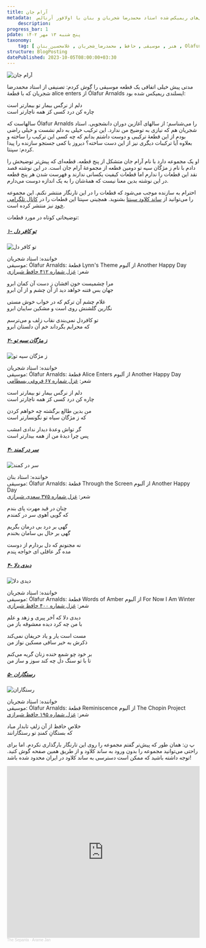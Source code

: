 ```yaml
---
title: آرام جان
metadata:  آلبوم آرام جان موسیقی‌های ریمیکس شده استاد محمدرضا شجریان و بنان با اولافور آرنالس Olafur Arnalds
    description: 
progress_bar: 1
pdate: پنج شنبه ۱۳ مهر ۱۴۰۲    
taxonomy:
    tag: [ هنر , موسیقی , حافظ , محمدرضا_شجریان , غلامحسین_بنان , Olafur_Arnalds ]
structure: BlogPosting
datePublished: 2023-10-05T08:00:00+03:30
---
```

![آرام جان](arame_jaan.webp?classes=center&loading=lazy)

مدتی پیش خیلی اتفاقی یک قطعه موسیقی را گوش کردم: تصنیفی از استاد محمدرضا شجریان که با قطعهٔ alice enters از Ólafur Arnalds ایسلندی ریمیکس شده بود:

دلم از نرگس بیمار تو بیمارتر است  
چاره کن درد کسی کز همه ناچارتر است

سالهاست که Ólafur Arnalds را می‌شناسم؛ از سالهای آغازین دوران دانشجویی. استاد شجریان هم که نیازی به توضیح من ندارد. این ترکیب خیلی به دلم نشست و خیلی راضی بودم از این قطعهٔ ترکیبی و دوست داشتم بدانم که چه کسی این ترکیب را ساخته و بعلاوه آیا ترکیبات دیگری نیز از این دست ساخته؟ دیروز با کمی جستجو سازنده را پیدا کردم: سپنتا.

او یک مجموعه دارد با نام آرام جان متشکل از پنج قطعه. قطعه‌ای که پیش‌تر توضیحش را دادم با نام ز مژگان سیه تو دومین قطعه از مجموعهٔ آرام جان است. در این نوشته قصد نقد این قطعات را ندارم اما  قطعات کیفیت‌ یکسانی ندارند و فهرست شدن هر پنج قطعه در این نوشته بدین معنا نیست که همهٔ‌شان را به یک ‌اندازه دوست می‌دارم. 

احترام به سازنده موجب می‌شود که قطعات را در این تارنگار منتشر نکنم. این مجموعه را می‌توانید از 
[ساند کلاود سپنتا](https://soundcloud.com/thesepanta/sets/mashup)
بشنوید. همچینی سپنتا این قطعات را در 
[کانال تلگرامی خود](https://t.me/tsepanta)
نیز منتشر کرده است.

توضیحاتی کوتاه در مورد قطعات:

##### [۱- تو کافر دل](https://soundcloud.com/thesepanta/to-kafardel)

![تو کافر دل](1.jpg?classes=center&loading=lazy)

خواننده: استاد شجریان  
موسیقی: Ólafur Arnalds: قطعهٔ Lynn's Theme از آلبوم  Another Happy Day   
شعر:
[غزل شماره ۴۱۲ حافظ شیرازی](https://ganjoor.net/hafez/ghazal/sh412)




مرا چشمیست خون افشان ز دست آن کمان ابرو      
جهان بس فتنه خواهد دید از آن چشم و از آن ابرو

غلام چشم آن ترکم که در خواب خوش مستی  
نگارین گلشنش روی است و مشکین سایبان ابرو

تو کافردل نمی‌بندی نقاب زلف و می‌ترسم  
که محرابم بگرداند خم آن دلستان ابرو

##### [۲- ز مژگان سیه تو](https://soundcloud.com/thesepanta/ze-mojgane-siahe-to)

![ز مژگان سیه تو](2.jpg?classes=center&loading=lazy)


خواننده: استاد شجریان  
موسیقی: Ólafur Arnalds: قطعهٔ Alice Enters از آلبوم  Another Happy Day   
شعر:
[غزل شماره ۶۷ فروغی بسطامی](https://ganjoor.net/forooghi/divan-forooghi/ghazalf/sh67)

دلم از نرگس بیمار تو بیمارتر است  
چاره کن درد کسی کز همه ناچارتر است

من بدین طالع برگشته چه خواهم کردن  
که ز مژگان سیاه تو نگونسارتر است

گر تواش وعدهٔ دیدار ندادی امشب  
پس چرا دیدهٔ من از همه بیدارتر است




##### [۳- سر در کمند](https://soundcloud.com/thesepanta/sardarkamand)

![سر در کمند](3.jpg?classes=center&loading=lazy)


خواننده: استاد بنان  
موسیقی: Ólafur Arnalds: قطعهٔ Through the Screen  از آلبوم  Another Happy Day   
شعر:
[غزل شماره ۳۷۵ سعدی شیرازی](https://ganjoor.net/saadi/divan/ghazals/sh375)


چنان در قید مهرت پای بندم  
که گویی آهوی سر در کمندم

گهی بر درد بی درمان بگریم  
گهی بر حال بی سامان بخندم

نه مجنونم که دل بردارم از دوست  
مده گر عاقلی ای خواجه پندم

##### [۴- دیدی دلا](https://soundcloud.com/thesepanta/didi-dela?)

![دیدی دلا](4.jpg?classes=center&loading=lazy)



خواننده: استاد شجریان  
موسیقی: Ólafur Arnalds: قطعهٔ Words of Amber  از آلبوم  For Now I Am Winter  
شعر:
[غزل شماره ۴۰۰ حافظ شیرازی](https://ganjoor.net/hafez/ghazal/sh400)



دیدی دلا که آخر پیری و زهد و علم  
با من چه کرد دیده معشوقه باز من

مست است یار و یاد حریفان نمی‌کند  
ذکرش به خیر ساقی مسکین نواز من

بر خود چو شمع خنده زنان گریه می‌کنم  
تا با تو سنگ دل چه کند سوز و ساز من

##### [۵- رستگاران](https://soundcloud.com/thesepanta/rastgaran?)

![رستگاران](5.jpg?classes=center&loading=lazy)



خواننده: استاد شجریان  
موسیقی: Ólafur Arnalds: قطعهٔ Reminiscence  از آلبوم  The Chopin Project   
شعر:
[غزل شماره ۱۹۵ حافظ شیرازی](https://ganjoor.net/hafez/ghazal/sh195)


خلاصِ حافظ از آن زلفِ تابدار مباد  
که بستگانِ کمندِ تو رستگارانند

پ ن: همان طور که پیش‌تر گفتم مجموعه را روی این تارنگار بارگذاری نکردم. اما برای راحتی می‌توانید مجموعه را بدون  ورود به ساند کلاود و از طریق همین صفحه گوش کنید. توجه داشته باشید که ممکن است دسترسی به ساند کلاود در ایران محدود شده باشد! 

<iframe width="100%" height="450" scrolling="no" frameborder="no" allow="autoplay" src="https://w.soundcloud.com/player/?url=https%3A//api.soundcloud.com/playlists/914600245&color=%23ff5500&auto_play=false&hide_related=false&show_comments=true&show_user=true&show_reposts=false&show_teaser=true"></iframe><div style="font-size: 10px; color: #cccccc;line-break: anywhere;word-break: normal;overflow: hidden;white-space: nowrap;text-overflow: ellipsis; font-family: Interstate,Lucida Grande,Lucida Sans Unicode,Lucida Sans,Garuda,Verdana,Tahoma,sans-serif;font-weight: 100;"><a href="https://soundcloud.com/thesepanta" title="The Sepanta" target="_blank" style="color: #cccccc; text-decoration: none;">The Sepanta</a> · <a href="https://soundcloud.com/thesepanta/sets/mashup" title="Arame Jan" target="_blank" style="color: #cccccc; text-decoration: none;">Arame Jan</a></div>
